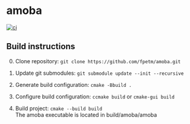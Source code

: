 # amoba

[![ci](https://github.com/fpetm/amoba/actions/workflows/ci.yml/badge.svg)](https://github.com/fpetm/amoba/actions/workflows/ci.yml)

## Build instructions

0. Clone repository: `git clone https://github.com/fpetm/amoba.git`

1. Update git submodules: `git submodule update --init --recursive`

2. Generate build configuration: `cmake -Bbuild .`

3. Configure build configuration: `ccmake build` or `cmake-gui build`

4. Build project: `cmake --build build`  
The amoba executable is located in build/amoba/amoba
